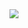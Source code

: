 <div>
  <img align="center" src="https://github-readme-stats.vercel.app/api?username=sirkotal&count_private=true&&hide=contribstheme=tokyonight&show_icons=true&hide_border=true" />
</div>
